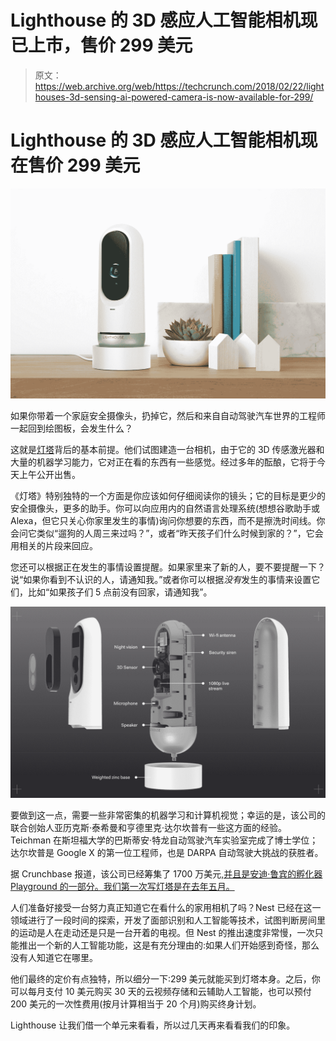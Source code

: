 # Lighthouse 的 3D 感应人工智能相机现已上市，售价 299 美元 

> 原文：<https://web.archive.org/web/https://techcrunch.com/2018/02/22/lighthouses-3d-sensing-ai-powered-camera-is-now-available-for-299/>

# Lighthouse 的 3D 感应人工智能相机现在售价 299 美元

![](img/f70477c4eeca497f99b4f75a0eecd5b3.png)

如果你带着一个家庭安全摄像头，扔掉它，然后和来自自动驾驶汽车世界的工程师一起回到绘图板，会发生什么？

这就是[灯塔](https://web.archive.org/web/20221007130035/https://www.light.house/)背后的基本前提。他们试图建造一台相机，由于它的 3D 传感激光器和大量的机器学习能力，它对正在看的东西有一些感觉。经过多年的酝酿，它将于今天上午公开出售。

《灯塔》特别独特的一个方面是你应该如何仔细阅读你的镜头；它的目标是更少的安全摄像头，更多的助手。你可以向应用内的自然语言处理系统(想想谷歌助手或 Alexa，但它只关心你家里发生的事情)询问你想要的东西，而不是擦洗时间线。你会问它类似“遛狗的人周三来过吗？”，或者“昨天孩子们什么时候到家的？”，它会用相关的片段来回应。

您还可以根据正在发生的事情设置提醒。如果家里来了新的人，要不要提醒一下？说“如果你看到不认识的人，请通知我。”或者你可以根据*没有*发生的事情来设置它们，比如“如果孩子们 5 点前没有回家，请通知我”。

![](img/e401370bdfd421eecec470041db7e2f7.png)

要做到这一点，需要一些非常密集的机器学习和计算机视觉；幸运的是，该公司的联合创始人亚历克斯·泰希曼和亨德里克·达尔坎普有一些这方面的经验。Teichman 在斯坦福大学的巴斯蒂安·特龙自动驾驶汽车实验室完成了博士学位；达尔坎普是 Google X 的第一位工程师，也是 DARPA 自动驾驶大挑战的获胜者。

据 Crunchbase 报道，该公司已经筹集了 1700 万美元[,并且是安迪·鲁宾的孵化器 Playground 的一部分。我们第一次写](https://web.archive.org/web/20221007130035/https://www.crunchbase.com/organization/lighthouse-5)[灯塔是在去年五月。](https://web.archive.org/web/20221007130035/https://techcrunch.com/2017/05/11/lighthouse-tells-you-what-happens-in-your-home-when-your-not-there/)

人们准备好接受一台努力真正知道它在看什么的家用相机了吗？Nest 已经在这一领域进行了一段时间的探索，开发了面部识别和人工智能等技术，试图判断房间里的运动是人在走动还是只是一台开着的电视。但 Nest 的推出速度非常慢，一次只能推出一个新的人工智能功能，这是有充分理由的:如果人们开始感到奇怪，那么没有人知道它在哪里。

他们最终的定价有点独特，所以细分一下:299 美元就能买到灯塔本身。之后，你可以每月支付 10 美元购买 30 天的云视频存储和云辅助人工智能，也可以预付 200 美元的一次性费用(按月计算相当于 20 个月)购买终身计划。

Lighthouse 让我们借一个单元来看看，所以过几天再来看看我们的印象。